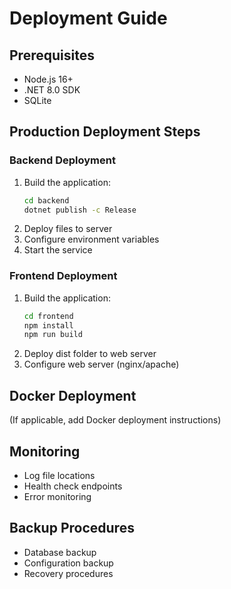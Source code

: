 # Deployment Guide

## Prerequisites
- Node.js 16+
- .NET 8.0 SDK
- SQLite

## Production Deployment Steps

### Backend Deployment
1. Build the application:
   ```bash
   cd backend
   dotnet publish -c Release
   ```
2. Deploy files to server
3. Configure environment variables
4. Start the service

### Frontend Deployment
1. Build the application:
   ```bash
   cd frontend
   npm install
   npm run build
   ```
2. Deploy dist folder to web server
3. Configure web server (nginx/apache)

## Docker Deployment
(If applicable, add Docker deployment instructions)

## Monitoring
- Log file locations
- Health check endpoints
- Error monitoring

## Backup Procedures
- Database backup
- Configuration backup
- Recovery procedures
